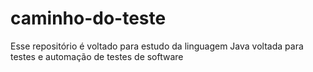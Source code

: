 # caminho-do-teste
Esse repositório é voltado para estudo da linguagem Java voltada para testes e automação de testes de software
